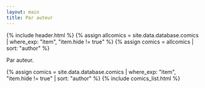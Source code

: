 ```yaml
---
layout: main
title: Par auteur
---
```


{% include header.html %}
{% assign allcomics = site.data.database.comics | where_exp: "item", "item.hide != true" %}
{% assign comics = allcomics | sort: "author" %}

Par auteur.

<div id="comics-list">
{% assign comics = site.data.database.comics | where_exp: "item", "item.hide != true" |  sort: "author" %}
{% include comics_list.html %}
</div>